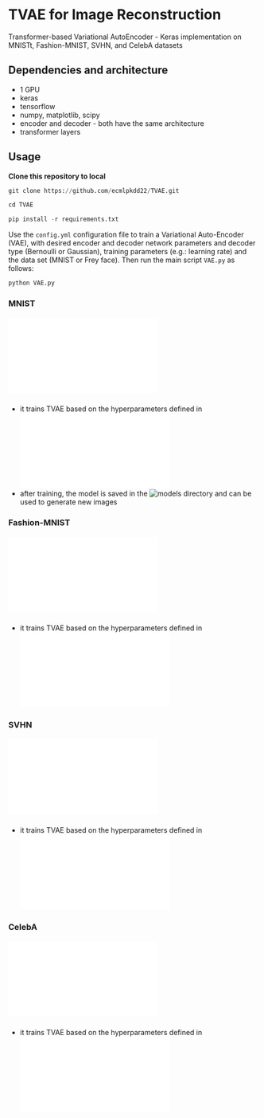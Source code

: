 # TVAE for Image Reconstruction
Transformer-based Variational AutoEncoder - Keras implementation on MNISTt, Fashion-MNIST, SVHN, and CelebA datasets

## Dependencies and architecture

- 1 GPU
- keras
- tensorflow
- numpy, matplotlib, scipy
- encoder and decoder - both have the same architecture
- transformer layers 

## Usage

**Clone this repository to local**

```python
git clone https://github.com/ecmlpkdd22/TVAE.git

cd TVAE

pip install -r requirements.txt
```

Use the ```config.yml``` configuration file to train a Variational Auto-Encoder (VAE), with desired encoder and decoder network parameters and decoder type (Bernoulli or Gaussian), training parameters (e.g.: learning rate) and the data set (MNIST or Frey face). Then run the main script ```VAE.py``` as follows:

```bash
python VAE.py
```

### MNIST

##### ![src/mnist_train.py](src/mnist_train.py)
- it trains TVAE based on the hyperparameters defined in ![src/mnist_params.py](src/mnist_params.py)
- after training, the model is saved in the ![models](models/) directory and can be used to generate new images


### Fashion-MNIST

##### ![src/f_mnist_train.py](src/f_mnist_train.py)
- it trains TVAE based on the hyperparameters defined in ![src/f_mnist_params.py](src/f_mnist_params.py)


### SVHN

##### ![src/svhn_train.py](src/svhn_train.py)
- it trains TVAE based on the hyperparameters defined in ![src/svhn_params.py](src/svhn_params.py)


### CelebA

##### ![src/celeba_train.py](src/celeba_train.py)
- it trains TVAE based on the hyperparameters defined in ![src/celeba_params.py](src/celeba_params.py)



